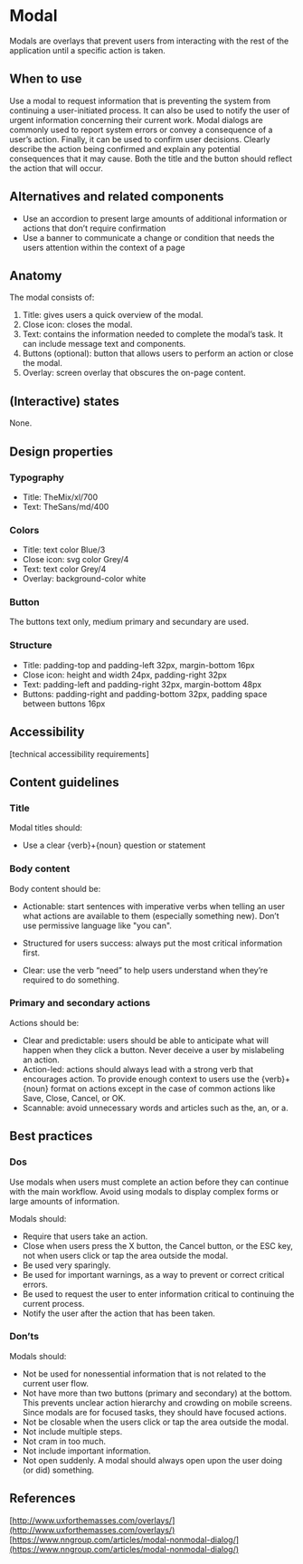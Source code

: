 # Modal

Modals are overlays that prevent users from interacting with the rest of the application until a specific action is taken.

## When to use

Use a modal to request information that is preventing the system from continuing a user-initiated process. It can also be used to notify the user of urgent information concerning their current work. Modal dialogs are commonly used to report system errors or convey a consequence of a user’s action. Finally, it can be used to confirm user decisions. Clearly describe the action being confirmed and explain any potential consequences that it may cause. Both the title and the button should reflect the action that will occur.

## Alternatives and related components

- Use an accordion to present large amounts of additional information or actions that don’t require confirmation
- Use a banner to communicate a change or condition that needs the users attention within the context of a page

## Anatomy

The modal consists of:

1. Title: gives users a quick overview of the modal.
2. Close icon: closes the modal.
3. Text: contains the information needed to complete the modal’s task. It can include message text and components.
4. Buttons (optional): button that allows users to perform an action or close the modal.
5. Overlay: screen overlay that obscures the on-page content.

## (Interactive) states

None.

## Design properties

### Typography

- Title: TheMix/xl/700
- Text: TheSans/md/400

### Colors

- Title: text color Blue/3
- Close icon: svg color Grey/4
- Text: text color Grey/4
- Overlay: background-color white

### Button

The buttons text only, medium primary and secundary are used.

### Structure

- Title: padding-top and padding-left 32px, margin-bottom 16px
- Close icon: height and width 24px, padding-right 32px
- Text: padding-left and padding-right 32px, margin-bottom 48px
- Buttons: padding-right and padding-bottom 32px, padding space between buttons 16px

## Accessibility

[technical accessibility requirements]

## Content guidelines

### Title

Modal titles should:

- Use a clear {verb}+{noun} question or statement

### Body content

Body content should be:

- Actionable: start sentences with imperative verbs when telling an user what actions are available to them (especially something new). Don’t use permissive language like "you can".

- Structured for users success: always put the most critical information first.
- Clear: use the verb “need” to help users understand when they’re required to do something.

### Primary and secondary actions

Actions should be:

- Clear and predictable: users should be able to anticipate what will happen when they click a button. Never deceive a user by mislabeling an action.
- Action-led: actions should always lead with a strong verb that encourages action. To provide enough context to users use the {verb}+{noun} format on actions except in the case of common actions like Save, Close, Cancel, or OK.
- Scannable: avoid unnecessary words and articles such as the, an, or a.

## Best practices

### Dos

Use modals when users must complete an action before they can continue with the main workflow. Avoid using modals to display complex forms or large amounts of information.

Modals should:

- Require that users take an action.
- Close when users press the X button, the Cancel button, or the ESC key, not when users click or tap the area outside the modal.
- Be used very sparingly.
- Be used for important warnings, as a way to prevent or correct critical errors.
- Be used to request the user to enter information critical to continuing the current process.
- Notify the user after the action that has been taken.

### Don’ts

Modals should:

- Not be used for nonessential information that is not related to the current user flow.
- Not have more than two buttons (primary and secondary) at the bottom. This prevents unclear action hierarchy and crowding on mobile screens. Since modals are for focused tasks, they should have focused actions.
- Not be closable when the users click or tap the area outside the modal.
- Not include multiple steps.
- Not cram in too much.
- Not include important information.
- Not open suddenly. A modal should always open upon the user doing (or did) something.

## References

[http://www.uxforthemasses.com/overlays/](http://www.uxforthemasses.com/overlays/)
[https://www.nngroup.com/articles/modal-nonmodal-dialog/](https://www.nngroup.com/articles/modal-nonmodal-dialog/)
